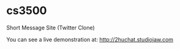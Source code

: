 # cs3500
Short Message Site (Twitter Clone)

You can see a live demonstration at:
http://2huchat.studiojaw.com
